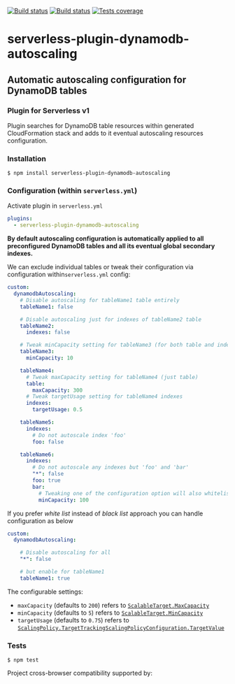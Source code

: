 [![Build status][circleci-image]][circleci-url]
[![Build status][appveyor-image]][appveyor-url]
[![Tests coverage][codecov-image]][codecov-url]

# serverless-plugin-dynamodb-autoscaling
## Automatic autoscaling configuration for DynamoDB tables
### Plugin for Serverless v1

Plugin searches for DynamoDB table resources within generated CloudFormation stack and adds to it eventual autoscaling resources configuration.

### Installation

	$ npm install serverless-plugin-dynamodb-autoscaling

### Configuration (within `serverless.yml`)

Activate plugin in `serverless.yml`

```yaml
plugins:
  - serverless-plugin-dynamodb-autoscaling
```

__By default autoscaling configuration is automatically applied to all preconfigured DynamoDB tables and all its eventual global secondary indexes.__

We can exclude individual tables or tweak their configuration via configuration within`serverless.yml` config:

```yaml
custom:
  dynamodbAutoscaling:
    # Disable autoscaling for tableName1 table entirely
    tableName1: false 

    # Disable autoscaling just for indexes of tableName2 table
    tableName2:
      indexes: false 

    # Tweak minCapacity setting for tableName3 (for both table and indexes)
    tableName3:
      minCapacity: 10

    tableName4:
      # Tweak maxCapacity setting for tableName4 (just table)
      table:
        maxCapacity: 300
      # Tweak targetUsage setting for tableName4 indexes
      indexes:
        targetUsage: 0.5

    tableName5:
      indexes:
        # Do not autoscale index 'foo'
        foo: false

    tableName6:
      indexes:
        # Do not autoscale any indexes but 'foo' and 'bar'
        "*": false
        foo: true
        bar:
          # Tweaking one of the configuration option will also whitelist the index
          minCapacity: 100
```

If you prefer _white list_ instead of _black list_ approach you can handle configuration as below

```yaml
custom:
  dynamodbAutoscaling:

    # Disable autoscaling for all
    "*": false

    # but enable for tableName1
    tableName1: true
```

The configurable settings:

- `maxCapacity` (defaults to `200`) refers to [`ScalableTarget.MaxCapacity`](http://docs.aws.amazon.com/ApplicationAutoScaling/latest/APIReference/API_RegisterScalableTarget.html#API_RegisterScalableTarget_RequestSyntax)
- `minCapacity` (defaults to `5`) refers to [`ScalableTarget.MinCapacity`](http://docs.aws.amazon.com/ApplicationAutoScaling/latest/APIReference/API_RegisterScalableTarget.html#API_RegisterScalableTarget_RequestSyntax)
- `targetUsage` (defaults to `0.75`) refers to [`ScalingPolicy.TargetTrackingScalingPolicyConfiguration.TargetValue`](http://docs.aws.amazon.com/ApplicationAutoScaling/latest/APIReference/API_TargetTrackingScalingPolicyConfiguration.html)

### Tests

	$ npm test

Project cross-browser compatibility supported by:

[circleci-image]: https://img.shields.io/circleci/project/github/medikoo/serverless-plugin-dynamodb-autoscaling.svg
[circleci-url]: https://circleci.com/gh/medikoo/serverless-plugin-dynamodb-autoscaling
[appveyor-image]: https://img.shields.io/appveyor/ci/medikoo/serverless-plugin-dynamodb-autoscaling.svg
[appveyor-url]: https://ci.appveyor.com/project/medikoo/serverless-plugin-dynamodb-autoscaling
[codecov-image]: https://img.shields.io/codecov/c/github/medikoo/serverless-plugin-dynamodb-autoscaling.svg
[codecov-url]: https://codecov.io/gh/medikoo/serverless-plugin-dynamodb-autoscaling
